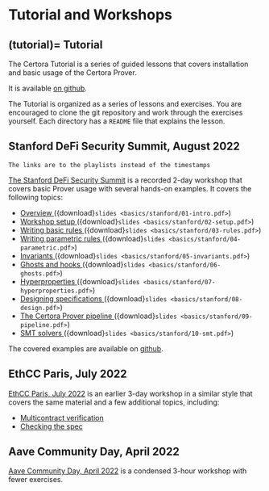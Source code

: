 Tutorial and Workshops
======================

(tutorial)=
Tutorial
--------

The Certora Tutorial is a series of guided lessons that covers installation and
basic usage of the Certora Prover.

It is available [on github][tutorial].

The Tutorial is organized as a series of lessons and exercises.  You are
encouraged to clone the git repository and work through the exercises yourself.
Each directory has a `README` file that explains the lesson.

[tutorial]: https://github.com/Certora/Tutorials/blob/master/README.md

Stanford DeFi Security Summit, August 2022
------------------------------------------

```{todo}
The links are to the playlists instead of the timestamps
```

[The Stanford DeFi Security Summit][stanford] is a recorded 2-day workshop that
covers basic Prover usage with several hands-on examples.  It covers the
following topics:

 - [Overview                    ](https://www.youtube.com/playlist?list=PLKtu7wuOMP9Wp_O8kylKbtFYgM8HVTGIA) ({download}`slides <basics/stanford/01-intro.pdf>`)           
 - [Workshop setup              ](https://www.youtube.com/playlist?list=PLKtu7wuOMP9Wp_O8kylKbtFYgM8HVTGIA) ({download}`slides <basics/stanford/02-setup.pdf>`)           
 - [Writing basic rules         ](https://www.youtube.com/playlist?list=PLKtu7wuOMP9Wp_O8kylKbtFYgM8HVTGIA) ({download}`slides <basics/stanford/03-rules.pdf>`)           
 - [Writing parametric rules    ](https://www.youtube.com/playlist?list=PLKtu7wuOMP9Wp_O8kylKbtFYgM8HVTGIA) ({download}`slides <basics/stanford/04-parametric.pdf>`)      
 - [Invariants                  ](https://www.youtube.com/playlist?list=PLKtu7wuOMP9Wp_O8kylKbtFYgM8HVTGIA) ({download}`slides <basics/stanford/05-invariants.pdf>`)      
 - [Ghosts and hooks            ](https://www.youtube.com/playlist?list=PLKtu7wuOMP9Wp_O8kylKbtFYgM8HVTGIA) ({download}`slides <basics/stanford/06-ghosts.pdf>`)          
 - [Hyperproperties             ](https://www.youtube.com/playlist?list=PLKtu7wuOMP9Wp_O8kylKbtFYgM8HVTGIA) ({download}`slides <basics/stanford/07-hyperproperties.pdf>`) 
 - [Designing specifications    ](https://www.youtube.com/playlist?list=PLKtu7wuOMP9Wp_O8kylKbtFYgM8HVTGIA) ({download}`slides <basics/stanford/08-design.pdf>`)          
 - [The Certora Prover pipeline ](https://www.youtube.com/playlist?list=PLKtu7wuOMP9Wp_O8kylKbtFYgM8HVTGIA) ({download}`slides <basics/stanford/09-pipeline.pdf>`)        
 - [SMT solvers                 ](https://www.youtube.com/playlist?list=PLKtu7wuOMP9Wp_O8kylKbtFYgM8HVTGIA) ({download}`slides <basics/stanford/10-smt.pdf>`)             

The covered examples are available on [github][examples].

[stanford]: https://www.youtube.com/playlist?list=PLKtu7wuOMP9Wp_O8kylKbtFYgM8HVTGIA
[examples]: https://github.com/Certora/Examples

EthCC Paris, July 2022
----------------------

[EthCC Paris, July 2022][ethcc] is an earlier 3-day workshop in a similar
style that covers the same material and a few additional topics, including:

   - [Multicontract verification](https://www.youtube.com/watch?v=WR8eAQZzd8Y&list=PLKtu7wuOMP9XHbjAevkw2nL29YMubqEFj&index=6)
   - [Checking the spec         ](https://www.youtube.com/watch?v=csTe6ub3Jwg&list=PLKtu7wuOMP9XHbjAevkw2nL29YMubqEFj&index=10)

[ethcc]:       https://www.youtube.com/playlist?list=PLKtu7wuOMP9XHbjAevkw2nL29YMubqEFj

Aave Community Day, April 2022
------------------------------

[Aave Community Day, April 2022][aave] is a condensed 3-hour workshop with
fewer exercises.

[aave]: https://www.youtube.com/playlist?list=PLKtu7wuOMP9WOLJNPafbrd0lehfc7yxso

